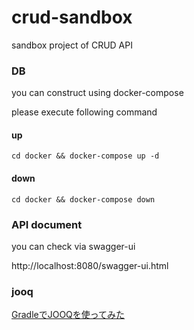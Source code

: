 # crud-sandbox
sandbox project of CRUD API

### DB
you can construct using docker-compose

please execute following command

#### up
```
cd docker && docker-compose up -d
```

#### down
```
cd docker && docker-compose down
```

### API document
you can check via swagger-ui

http://localhost:8080/swagger-ui.html

### jooq
[GradleでJOOQを使ってみた](https://qiita.com/Kakky/items/4635ae4303eb0965d935)